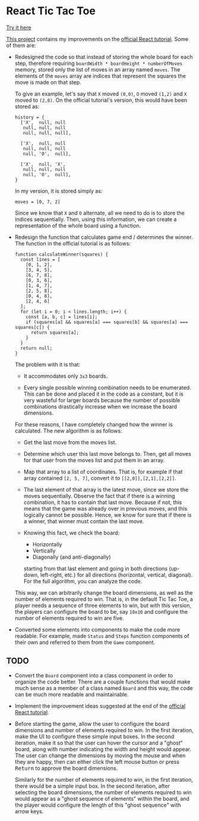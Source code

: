 React Tic Tac Toe
=================

[Try it here][Live Version]

[This project][the project] contains my improvements on the [official React tutorial]. Some of them are:

- Redesigned the code so that instead of storing the whole board for
  each step, therefore requiring `boardWidth * boardHeight *
  numberOfMoves` memory, stored only the list of moves in an array named
  `moves`. The elements of the `moves` array are indices that represent
  the squares the move is made on that step.

  To give an example, let's say that `X` moved `(0,0)`, `O` moved `(1,2)`
  and `X` moved to `(2,0)`. On the official tutorial's version, this
  would have been stored as:

      history = {
        ['X',  null, null
         null, null, null
         null, null, null],

        ['X',  null, null
         null, null, null
         null, 'O',  null],

        ['X',  null, 'X',
         null, null, null
         null, 'O',  null],
      }

  In my version, it is stored simply as:

      moves = [0, 7, 2]

  Since we know that `X` and `O` alternate, all we need to do is to
  store the indices sequentially. Then, using this information, we can
  create a representation of the whole board using a function.

- Redesign the function that calculates game end / determines the
  winner. The function in the official tutorial is as follows:

      function calculateWinner(squares) {
        const lines = [
          [0, 1, 2],
          [3, 4, 5],
          [6, 7, 8],
          [0, 3, 6],
          [1, 4, 7],
          [2, 5, 8],
          [0, 4, 8],
          [2, 4, 6]
        ];
        for (let i = 0; i < lines.length; i++) {
          const [a, b, c] = lines[i];
          if (squares[a] && squares[a] === squares[b] && squares[a] === squares[c]) {
            return squares[a];
          }
        }
        return null;
      }

  The problem with it is that:

  - It accommodates only `3x3` boards.

  - Every single possible winning combination needs to be enumerated.
    This can be done and placed it in the code as a constant, but it is
    very wasteful for larger boards because the number of possible
    combinations drastically increase when we increase the board
    dimensions.

  For these reasons, I have completely changed how the winner is
  calculated. The new algorithm is as follows:


  - Get the last move from the moves list.

  - Determine which user this last move belongs to. Then, get all moves
    for that user from the moves list and put them in an array.

  - Map that array to a list of coordinates. That is, for example if
    that array contained `[2, 5, 7]`, convert it to
    `[[2,0]],[2,1],[2,2]]`.

  - The last element of that array is the latest move, since we store
    the moves sequentially. Observe the fact that if there is a winning
    combination, it has to contain that last move. Because if not, this
    means that the game was already over in previous moves, and this
    logically cannot be possible. Hence, we know for sure that if there
    is a winner, that winner must contain the last move.

  - Knowing this fact, we check the board:

    - Horizontally
    - Vertically
    - Diagonally (and anti-diagonally)

    starting from that last element and going in both directions
    (up-down, left-right, etc.) for all directions (horizontal,
    vertical, diagonal). For the full algorithm, you can analyze the
    code.

  This way, we can arbitrarily change the board dimensions, as well as
  the number of elements required to win. That is, in the default Tic
  Tac Toe, a player needs a sequence of three elements to win, but with
  this version, the players can configure the board to be, say `10x10`
  and configure the number of elements required to win are five.

- Converted some elements into components to make the code more
  readable. For example, made `Status` and `Steps` function components
  of their own and referred to them from the `Game` component.

TODO
----

- Convert the `Board` component into a class component in order to
  organize the code better. There are a couple functions that would make
  much sense as a member of a class named `Board` and this way, the code
  can be much more readable and maintainable.

- Implement the improvement ideas suggested at the end of the [official
  React tutorial].

- Before starting the game, allow the user to configure the board
  dimensions and number of elements required to win. In the first
  iteration, make the UI to configure these simple input boxes. In the
  second iteration, make it so that the user can hover the cursor and a
  "ghost" board, along with number indicating the width and height would
  appear. The user can change the dimensions by moving the mouse and
  when they are happy, then can either click the left mouse button or
  press <kbd>Return</kbd> to approve the board dimensions.

  Similarly for the number of elements required to win, in the first
  iteration, there would be a simple input box. In the second iteration,
  after selecting the board dimensions, the number of elements required
  to win would appear as a "ghost sequence of elements" within the
  board, and the player would configure the length of this "ghost
  sequence" with arrow keys.

[Live Version]: https://ugultopu.github.io/React-Tic-Tac-Toe
[the project]: https://github.com/ugultopu/React-Tic-Tac-Toe
[official React tutorial]: https://reactjs.org/tutorial/tutorial.html
